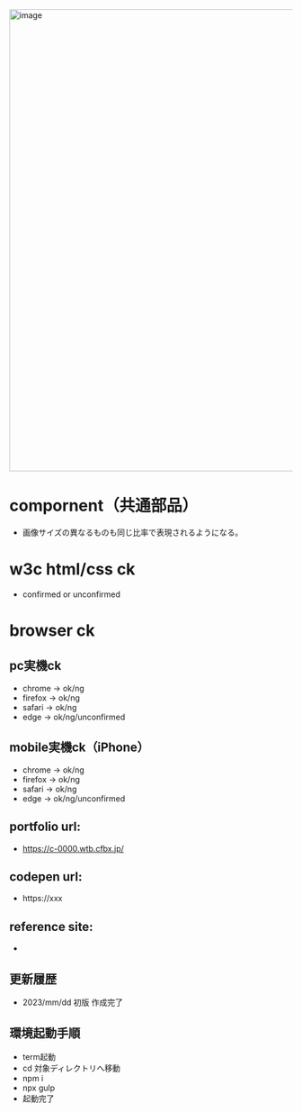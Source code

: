 <img width="821" alt="image" src="https://user-images.githubusercontent.com/99580997/231452016-87213e92-65a5-4ddd-b88f-d3aca95a26a4.png">

# compornent（共通部品）
- 画像サイズの異なるものも同じ比率で表現されるようになる。

# w3c html/css ck
- confirmed or unconfirmed

# browser ck
## pc実機ck
- chrome → ok/ng
- firefox → ok/ng
- safari → ok/ng
- edge → ok/ng/unconfirmed
## mobile実機ck（iPhone）
- chrome → ok/ng
- firefox → ok/ng
- safari → ok/ng
- edge → ok/ng/unconfirmed

## portfolio url:

- https://c-0000.wtb.cfbx.jp/

## codepen url:
- https://xxx

## reference site:
- 

## 更新履歴

- 2023/mm/dd 初版 作成完了

## 環境起動手順
- term起動
- cd 対象ディレクトリへ移動
- npm i
- npx gulp
- 起動完了
